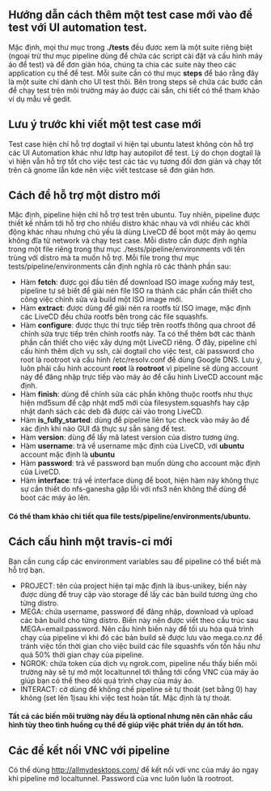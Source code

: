 ## Hướng dẫn cách thêm một test case mới vào để test với UI automation test.
Mặc định, mọi thư mục trong **./tests** đều đươc xem là một suite riêng biệt (ngoại trừ thư mục pipeline dùng để chứa các script cài đặt và cấu hình máy ảo để test) và để đơn giản hóa, chúng ta chia các suite này theo các application cụ thể để test. 
Mỗi suite cần có thư mục **steps** để báo rằng đây là một suite chỉ dành cho UI test thôi. Bên trong steps sẽ chứa các bước cần để chạy test trên môi trường máy ảo được cài sẵn, chi tiết có thể tham khảo ví dụ mẫu về gedit.

## Lưu ý trước khi viết một test case mới
Test case hiện chỉ hỗ trợ dogtail vì hiện tại ubuntu latest không còn hỗ trợ các UI Automation khác như ldtp hay autopilot để test. Lý do chọn dogtail là vì hiện vẫn hỗ trợ tốt cho việc test các tác vụ tương đối đơn giản và chạy tốt trên cả gnome lẫn kde nên việc viết testcase sẽ đơn giản hơn.

## Cách để hỗ trợ một distro mới
 Mặc định, pipeline hiện chỉ hỗ trợ test trên ubuntu. Tuy nhiên, pipeline được thiết kế nhắm tới hỗ trợ cho nhiều distro khác nhau và với nhiều các khởi động khác nhau nhưng chủ yếu là dùng LiveCD để boot một máy ảo qemu không đĩa từ network và chạy test case. Mỗi distro cần được định nghĩa trong một file riêng trong thư mục ./tests/pipeline/environments với tên trùng với distro mà ta muốn hỗ trợ. 
 Mỗi file trong thư mục tests/pipeline/environments cần định nghĩa rõ các thành phần sau:
 - Hàm **fetch**: được gọi đầu tiên để download ISO image xuống máy test, pipeline tự sẽ biết để giải nén file ISO ra thành các phần cần thiết cho công việc chỉnh sửa và build một ISO image mới.
 - Hàm **extract**: được dùng để giải nén ra rootfs từ ISO image, mặc định các LiveCD đều chứa rootfs bên trong các file squashfs.
 - Hàm **configure**: được thực thi trực tiếp trên rootfs thông qua chroot để chỉnh sửa trực tiếp trên chính rootfs này. Ta có thể thêm bớt các thành phần cần thiết cho việc xây dựng một LiveCD riêng. Ở đây, pipeline chỉ cấu hình thêm dịch vụ ssh, cài dogtail cho việc test, cài password cho root là rootroot và cấu hình /etc/resolv.conf để dùng Google DNS. Lưu ý, luôn phải cấu hình account **root** là **rootroot** vì pipeline sẽ dùng account này để đăng nhập trực tiếp vào máy ảo để cấu hình LiveCD account mặc định.
 - Hàm **finish**: dùng để chỉnh sửa các phần không thuộc rootfs như thực hiện md5sum để cập nhật md5 mới của filesystem.squashfs hay cập nhật danh sách các deb đã được cài vào trong LiveCD.
 - Hàm **is_fully_started**: dùng để pipeline liên tục check vào máy ảo để xác định khi nào GUI đã thực sự sẵn sàng để test.
 - Hàm **version**: dùng để lấy mã latest version của distro tương ứng.
 - Hàm **username**: trả về username mặc định của LiveCD, với **ubuntu** account mặc định là **ubuntu** 
 - Hàm **password**: trả về password bạn muốn dùng cho account mặc định của LiveCD.
 - Hàm **interface**: trả về interface dùng để boot, hiện hàm này không thực sự cần thiết do nfs-ganesha gặp lỗi với nfs3 nên không thể dùng để boot các máy ảo lên.

#### Có thể tham khảo chi tiết qua file tests/pipeline/environments/ubuntu.

## Cách cấu hình một travis-ci mới
Bạn cần cung cấp các environment variables sau để pipeline có thể biết mà hỗ trợ bạn.
- PROJECT: tên của project hiện tại mặc định là ibus-unikey, biến này được dùng để truy cập vào storage để lấy các bản build tương ứng cho từng distro.
- MEGA: chứa username, password để đăng nhập, download và upload các bản build cho từng distro. Biến này nên được viết theo cấu trúc sau MEGA=email:password. Nên cấu hình biến này để tối ưu hóa quá trình chạy của pipeline vì khi đó các bản build sẽ được lưu vào mega.co.nz để tránh việc tốn thời gian cho việc build các file squashfs vốn tốn hầu như quá 50% thời gian chạy của pipeline.
- NGROK: chứa token của dịch vụ ngrok.com, pipeline nếu thấy biến môi trường này sẽ tự mở một localtunnel tới thẳng tới cổng VNC của máy ảo giúp bạn có thể theo dõi quá trình chạy của máy ảo.
- INTERACT: cờ dùng để khống chế pipeline sẽ tự thoát (set bằng 0) hay không (set lên 1)sau khi việc test hoàn tất. Mặc định là tự thoát.

#### Tất cả các biến môi trường này đều là optional nhưng nên cân nhắc cấu hình tùy theo tình huống cụ thể để giúp việc phát triển dự án tốt hơn.

## Các để kết nối VNC với pipeline
Có thể dùng http://allmydesktops.com/ để kết nối với vnc của máy ảo ngay khi pipeline mở localtunnel. Password của vnc luôn luôn là rootroot.